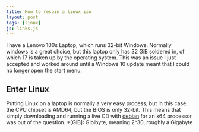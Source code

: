 ```yaml
---
title: How to respin a linux iso
layout: post
tags: [linux]
js: links.js
---
```

I have a Lenovo 100s Laptop, which runs 32-bit Windows. Normally windows is a great choice, but this laptop only has 32 GiB soldered in, of which 17 is taken up by the operating system.
This was an issue I just accepted and worked around until a Windows 10 update meant that I could no longer open the start menu.
## Enter Linux
Putting Linux on a laptop is normally a very easy process, but in this case, the CPU chipset is AMD64, but the BIOS is only 32-bit.
This means that simply downloading and running a live CD with [debian](https://www.debian.org/) for an x64 processor was out of the question.
*[GiB]: Gibibyte, meaning 2^30, roughly a Gigabyte
